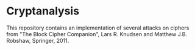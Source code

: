 # Cryptanalysis
This repository contains an implementation of several attacks on ciphers from "The Block Cipher Companion", Lars R. Knudsen and Matthew J.B. Robshaw, Springer, 2011.
